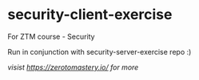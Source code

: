 # security-client-exercise
For ZTM course - Security

Run in conjunction with security-server-exercise repo :)

*visist https://zerotomastery.io/ for more*


